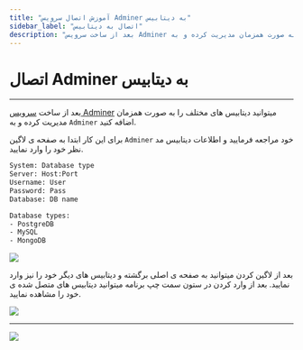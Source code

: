 ```yaml
---
title: "آموزش اتصال سرویس Adminer به دیتابیس"
sidebar_label: "اتصال به دیتابیس"
description: "بعد از ساخت سرویس Adminer میتوانید دیتابیس های مختلف را به صورت همزمان مدیریت کرده و به `Adminer` اضافه کنید."
---
```


# اتصال Adminer به دیتابیس
---

بعد از ساخت [سرویس Adminer](https://docs.chabokan.net/ready-application/adminer/install/) میتوانید دیتابیس های مختلف را به صورت همزمان مدیریت کرده و به `Adminer` اضافه کنید.

برای این کار ابتدا به صفحه ی لاگین `Adminer` خود مراجعه فرمایید و اطلاعات دیتابیس مد نظر خود را وارد نمایید.

```bash
System: Database type
Server: Host:Port
Username: User
Password: Pass
Database: DB name
```

```bash
Database types:
- PostgreDB
- MySQL
- MongoDB
```

![](https://s1.chabokan.net/docs/images/adminer_7.jpg)

بعد از لاگین کردن میتوانید به صفحه ی اصلی برگشته و دیتابیس های دیگر خود را نیز وارد نمایید. بعد از وارد کردن در ستون سمت چپ برنامه میتوانید دیتابیس های متصل شده ی خود را مشاهده نمایید.

![](https://s1.chabokan.net/docs/images/adminer_6.jpg)

---
<a href="https://hub.chabokan.net/fa/services/create/adminer" ><img src="https://s1.chabokan.net/docs/images/adminer-banner.png" /></a>